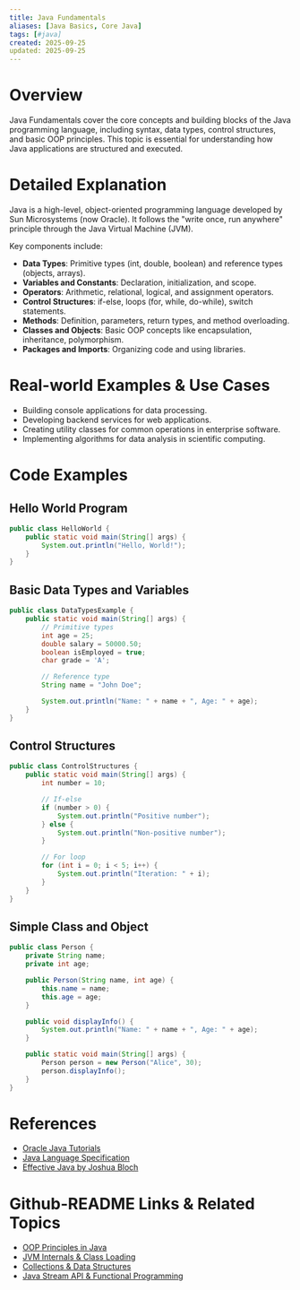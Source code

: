 ```yaml
---
title: Java Fundamentals
aliases: [Java Basics, Core Java]
tags: [#java]
created: 2025-09-25
updated: 2025-09-25
---
```


# Overview

Java Fundamentals cover the core concepts and building blocks of the Java programming language, including syntax, data types, control structures, and basic OOP principles. This topic is essential for understanding how Java applications are structured and executed.

# Detailed Explanation

Java is a high-level, object-oriented programming language developed by Sun Microsystems (now Oracle). It follows the "write once, run anywhere" principle through the Java Virtual Machine (JVM).

Key components include:

- **Data Types**: Primitive types (int, double, boolean) and reference types (objects, arrays).
- **Variables and Constants**: Declaration, initialization, and scope.
- **Operators**: Arithmetic, relational, logical, and assignment operators.
- **Control Structures**: if-else, loops (for, while, do-while), switch statements.
- **Methods**: Definition, parameters, return types, and method overloading.
- **Classes and Objects**: Basic OOP concepts like encapsulation, inheritance, polymorphism.
- **Packages and Imports**: Organizing code and using libraries.

# Real-world Examples & Use Cases

- Building console applications for data processing.
- Developing backend services for web applications.
- Creating utility classes for common operations in enterprise software.
- Implementing algorithms for data analysis in scientific computing.

# Code Examples

## Hello World Program

```java
public class HelloWorld {
    public static void main(String[] args) {
        System.out.println("Hello, World!");
    }
}
```

## Basic Data Types and Variables

```java
public class DataTypesExample {
    public static void main(String[] args) {
        // Primitive types
        int age = 25;
        double salary = 50000.50;
        boolean isEmployed = true;
        char grade = 'A';

        // Reference type
        String name = "John Doe";

        System.out.println("Name: " + name + ", Age: " + age);
    }
}
```

## Control Structures

```java
public class ControlStructures {
    public static void main(String[] args) {
        int number = 10;

        // If-else
        if (number > 0) {
            System.out.println("Positive number");
        } else {
            System.out.println("Non-positive number");
        }

        // For loop
        for (int i = 0; i < 5; i++) {
            System.out.println("Iteration: " + i);
        }
    }
}
```

## Simple Class and Object

```java
public class Person {
    private String name;
    private int age;

    public Person(String name, int age) {
        this.name = name;
        this.age = age;
    }

    public void displayInfo() {
        System.out.println("Name: " + name + ", Age: " + age);
    }

    public static void main(String[] args) {
        Person person = new Person("Alice", 30);
        person.displayInfo();
    }
}
```

# References

- [Oracle Java Tutorials](https://docs.oracle.com/javase/tutorial/)
- [Java Language Specification](https://docs.oracle.com/javase/specs/jls/se17/html/index.html)
- [Effective Java by Joshua Bloch](https://www.amazon.com/Effective-Java-Joshua-Bloch/dp/0134685997)

# Github-README Links & Related Topics

- [OOP Principles in Java](oop-principles-in-java/README.md)
- [JVM Internals & Class Loading](jvm-internals-and-class-loading/README.md)
- [Collections & Data Structures](collections-and-data-structures/README.md)
- [Java Stream API & Functional Programming](java-stream-api-and-functional-programming/README.md)